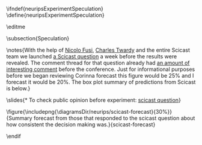 \ifndef{neuripsExperimentSpeculation}
\define{neuripsExperimentSpeculation}

\editme

\subsection{Speculation}

\notes{With the help of [Nicolo Fusi](http://nicolofusi.com/), [Charles Twardy](http://blog.scicast.org/tag/charles-twardy/) and the entire Scicast team we launched [a Scicast question](https://scicast.org/#!/questions/1083/trades/create/power) a week before the results were revealed. The comment thread for that question already had [an amount of interesting comment](https://scicast.org/#!/questions/1083/comments/power) before the conference. Just for informational purposes before we began reviewing Corinna forecast this figure would be 25% and I forecast it would be 20%. The box plot summary of predictions from Scicast is below.}

\slides{* To check public opinion before experiment: [scicast question](https://scicast.org/#!/questions/1083/comments/power)}

\figure{\includepng{\diagramsDir/neurips/scicast-forecast}{30%}}{Summary forecast from those that responded to the scicast question about how consistent the decision making was.}{scicast-forecast}


\endif
